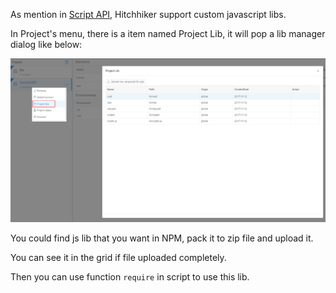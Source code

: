 As mention in [Script API](API.md), Hitchhiker support custom javascript libs.

In Project's menu, there is a item named Project Lib, it will pop a lib manager dialog like below:

![](https://raw.githubusercontent.com/brookshi/images/master/Hitchhiker/script/script_lib.png)

You could find js lib that you want in NPM, pack it to zip file and upload it.

You can see it in the grid if file uploaded completely.

Then you can use function `require` in script to use this lib.
